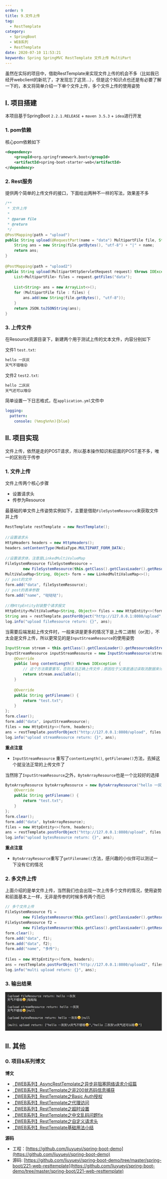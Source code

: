 ```yaml
---
order: 9
title: 9.文件上传
tag: 
  - RestTemplate
category: 
  - SpringBoot
  - WEB系列
  - RestTemplate
date: 2020-07-10 11:53:21
keywords: Spring SpringMVC RestTemplate 文件上传 MultiPart
---
```


虽然在实际的项目中，借助RestTemplate来实现文件上传的机会不多（比如我已经开webclient的新坑了，才发现忘了这货...），但是这个知识点也还是有必要了解一下的，本文将简单介绍一下单个文件上传，多个文件上传的使用姿势

<!-- more -->

## I. 项目搭建

本项目基于SpringBoot `2.2.1.RELEASE` + `maven 3.5.3` + `idea`进行开发

### 1. pom依赖

核心pom依赖如下

```xml
<dependency>
    <groupId>org.springframework.boot</groupId>
    <artifactId>spring-boot-starter-web</artifactId>
</dependency>
```

### 2. Rest服务

提供两个简单的上传文件的接口，下面给出两种不一样的写法，效果差不多

```java
/**
 * 文件上传
 *
 * @param file
 * @return
 */
@PostMapping(path = "upload")
public String upload(@RequestPart(name = "data") MultipartFile file, String name) throws IOException {
    String ans = new String(file.getBytes(), "utf-8") + "|" + name;
    return ans;
}

@PostMapping(path = "upload2")
public String upload(MultipartHttpServletRequest request) throws IOException {
    List<MultipartFile> files = request.getFiles("data");

    List<String> ans = new ArrayList<>();
    for (MultipartFile file : files) {
        ans.add(new String(file.getBytes(), "utf-8"));
    }
    return JSON.toJSONString(ans);
}
```

### 3. 上传文件

在Resource资源目录下，新建两个用于测试上传的文本文件，内容分别如下

文件1 `test.txt`:

```txt
hello 一灰灰
天气不错哦😝
```

文件2 `test2.txt`:

```txt
hello 二灰灰
天气还可以哦😝
```

简单设置一下日志格式，在`application.yml`文件中

```yml
logging:
  pattern:
    console: (%msg%n%n){blue}
```

## II. 项目实现

文件上传，依然是走的POST请求，所以基本操作知识和前面的POST差不多，唯一的区别在于传参

### 1. 文件上传

文件上传两个核心步骤

- 设置请求头
- 传参为Resource

最基础的单文件上传姿势实例如下，主要是借助`FileSystemResource`来获取文件并上传

```java
RestTemplate restTemplate = new RestTemplate();

//设置请求头
HttpHeaders headers = new HttpHeaders();
headers.setContentType(MediaType.MULTIPART_FORM_DATA);

//设置请求体，注意是LinkedMultiValueMap
FileSystemResource fileSystemResource =
        new FileSystemResource(this.getClass().getClassLoader().getResource("test.txt").getFile());
MultiValueMap<String, Object> form = new LinkedMultiValueMap<>();
// post的文件
form.add("data", fileSystemResource);
// post的表单参数
form.add("name", "哒哒哒");

//用HttpEntity封装整个请求报文
HttpEntity<MultiValueMap<String, Object>> files = new HttpEntity<>(form, headers);
String ans = restTemplate.postForObject("http://127.0.0.1:8080/upload", files, String.class);
log.info("upload fileResource return: {}", ans);
```

当需要后端发起上传文件时，一般来讲是更多的情况下是上传二进制（or流），不太会是文件上传，所以更常见的是`InputStreamResource`的使用姿势

```java
InputStream stream = this.getClass().getClassLoader().getResourceAsStream("test.txt");
InputStreamResource inputStreamResource = new InputStreamResource(stream) {
    @Override
    public long contentLength() throws IOException {
        // 这个方法需要重写，否则无法正确上传文件；原因在于父类是通过读取流数据来计算大小
        return stream.available();
    }

    @Override
    public String getFilename() {
        return "test.txt";
    }
};
form.clear();
form.add("data", inputStreamResource);
files = new HttpEntity<>(form, headers);
ans = restTemplate.postForObject("http://127.0.0.1:8080/upload", files, String.class);
log.info("upload streamResource return: {}", ans);
```

**重点注意**

- `InputStreamResource` 重写了`contentLength()`, `getFilename()`方法，去掉这个就没法正常的上传文件了


当然除了`InputStreamResource`之外，`ByteArrayResource`也是一个比较好的选择

```java
ByteArrayResource byteArrayResource = new ByteArrayResource("hello 一灰灰😝".getBytes()) {
    @Override
    public String getFilename() {
        return "test.txt";
    }
};
form.clear();
form.add("data", byteArrayResource);
files = new HttpEntity<>(form, headers);
ans = restTemplate.postForObject("http://127.0.0.1:8080/upload", files, String.class);
log.info("upload bytesResource return: {}", ans);
```

**重点注意**

- `ByteArrayResource`重写了`getFilename()`方法，感兴趣的小伙伴可以测试一下没有它的情况

### 2. 多文件上传

上面介绍的是单文件上传，当然我们也会出现一次上传多个文件的情况，使用姿势和前面基本上一样，无非是传参的时候多传两个而已

```java
// 多个文件上传
FileSystemResource f1 =
        new FileSystemResource(this.getClass().getClassLoader().getResource("test.txt").getFile());
FileSystemResource f2 =
        new FileSystemResource(this.getClass().getClassLoader().getResource("test2.txt").getFile());
form.clear();
form.add("data", f1);
form.add("data", f2);
form.add("name", "多传");

files = new HttpEntity<>(form, headers);
ans = restTemplate.postForObject("http://127.0.0.1:8080/upload2", files, String.class);
log.info("multi upload return: {}", ans);
```


### 3. 输出结果

![](/imgs/200710/00.jpg)


## II. 其他

### 0. 项目&系列博文

**博文**

- [【WEB系列】AsyncRestTemplate之异步非阻塞网络请求介绍篇](http://spring.hhui.top/spring-blog/2020/07/07/200707-SpringBoot%E7%B3%BB%E5%88%97AsyncRestTemplate%E4%B9%8B%E5%BC%82%E6%AD%A5%E9%9D%9E%E9%98%BB%E5%A1%9E%E7%BD%91%E7%BB%9C%E8%AF%B7%E6%B1%82%E4%BB%8B%E7%BB%8D%E7%AF%87/)
- [【WEB系列】RestTemplate之非200状态码信息捕获](http://spring.hhui.top/spring-blog/2020/07/05/200705-SpringBoot%E7%B3%BB%E5%88%97RestTemplate%E4%B9%8B%E9%9D%9E200%E7%8A%B6%E6%80%81%E7%A0%81%E4%BF%A1%E6%81%AF%E6%8D%95%E8%8E%B7/)
- [【WEB系列】RestTemplate之Basic Auth授权](http://spring.hhui.top/spring-blog/2020/07/04/200704-SpringBoot%E7%B3%BB%E5%88%97RestTemplate%E4%B9%8BBasic-Auth%E6%8E%88%E6%9D%83/)
- [【WEB系列】RestTemplate之代理访问](http://spring.hhui.top/spring-blog/2020/07/03/200703-SpringBoot%E7%B3%BB%E5%88%97RestTemplate%E4%B9%8B%E4%BB%A3%E7%90%86%E8%AE%BF%E9%97%AE/)
- [【WEB系列】RestTemplate之超时设置](http://spring.hhui.top/spring-blog/2020/07/02/200702-SpringBoot%E7%B3%BB%E5%88%97RestTemplate%E4%B9%8B%E8%B6%85%E6%97%B6%E8%AE%BE%E7%BD%AE/)
- [【WEB系列】RestTemplate之中文乱码问题fix](http://spring.hhui.top/spring-blog/2020/07/01/200701-SpringBoot%E7%B3%BB%E5%88%97RestTemplate%E4%B9%8B%E4%B8%AD%E6%96%87%E4%B9%B1%E7%A0%81%E9%97%AE%E9%A2%98fix/)
- [【WEB系列】RestTemplate之自定义请求头](http://spring.hhui.top/spring-blog/2020/06/30/200630-SpringBoot%E7%B3%BB%E5%88%97RestTemplate%E4%B9%8B%E8%87%AA%E5%AE%9A%E4%B9%89%E8%AF%B7%E6%B1%82%E5%A4%B4/)
- [【WEB系列】RestTemplate基础用法小结](http://spring.hhui.top/spring-blog/2020/06/30/200630-SpringBoot%E7%B3%BB%E5%88%97RestTemplate%E4%B9%8B%E8%87%AA%E5%AE%9A%E4%B9%89%E8%AF%B7%E6%B1%82%E5%A4%B4/)

**源码**

- 工程：[https://github.com/liuyueyi/spring-boot-demo](https://github.com/liuyueyi/spring-boot-demo)
- 源码: [https://github.com/liuyueyi/spring-boot-demo/tree/master/spring-boot/221-web-resttemplate](https://github.com/liuyueyi/spring-boot-demo/tree/master/spring-boot/221-web-resttemplate)


